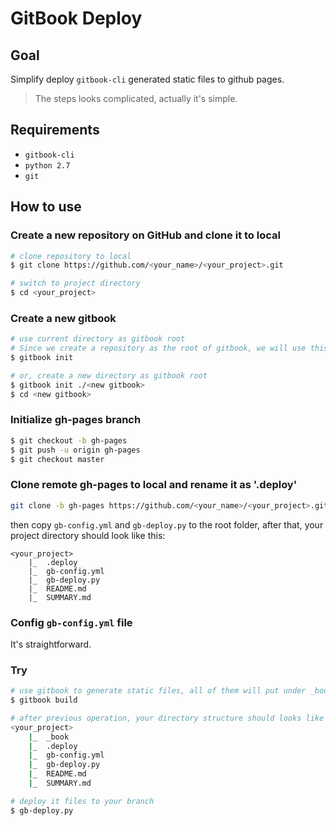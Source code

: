 # GitBook Deploy

## Goal

Simplify deploy `gitbook-cli` generated static files to github pages.

> The steps looks complicated, actually it's simple. 

## Requirements

* `gitbook-cli`
* `python 2.7`
* `git`


## How to use

### Create a new repository on GitHub and clone it to local

```bash
# clone repository to local
$ git clone https://github.com/<your_name>/<your_project>.git

# switch to project directory
$ cd <your_project>
```

### Create a new gitbook

```bash
# use current directory as gitbook root
# Since we create a repository as the root of gitbook, we will use this option.
$ gitbook init

# or, create a new directory as gitbook root
$ gitbook init ./<new gitbook>
$ cd <new gitbook>

```

### Initialize gh-pages branch

```bash
$ git checkout -b gh-pages
$ git push -u origin gh-pages
$ git checkout master
```

### Clone remote gh-pages to local and rename it as '.deploy'

```bash
git clone -b gh-pages https://github.com/<your_name>/<your_project>.git .deploy
```

then copy `gb-config.yml` and `gb-deploy.py` to the root folder, after that, your project directory should look like this:

```tree
<your_project>
    |_  .deploy
    |_  gb-config.yml
    |_  gb-deploy.py
    |_  README.md
    |_  SUMMARY.md
```

### Config `gb-config.yml` file 

It's straightforward.

### Try

```bash
# use gitbook to generate static files, all of them will put under _book
$ gitbook build

# after previous operation, your directory structure should looks like this.
<your_project>
    |_  _book
    |_  .deploy
    |_  gb-config.yml
    |_  gb-deploy.py
    |_  README.md
    |_  SUMMARY.md

# deploy it files to your branch
$ gb-deploy.py
```
